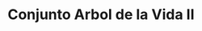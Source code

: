 ---
title: Conjunto Arbol de la Vida II
date: 
draft: false

# descripcion
description : Conjunto de cadena y dije en plata 925. Largo 40, 45 o 50 cm a elección.

materials: Plata 925

color: 

dimensions: Largo dije 3 cm

code: 06-26-0931

type: "Conjuntos"

categories: []

price: $6.600,00

price_eftvo: $5.610,00

# Images
# first image will be shown in the product page
images:
  # - image: "images/path_to_image"
  # La ubicacion de las imagenes es imagenes/Conjuntos/Conjuntos.Cadena y Dije/06-26-0931-conjunto-arbol-de-la-vida-ii
  - image: "./images/conjuntos/cadena_y_dije/06-26-0931-conjunto-arbol-de-la-vida-ii.jpg"
---